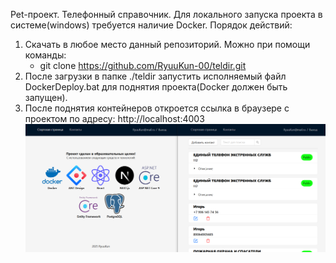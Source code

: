 Pet-проект. 
Телефонный справочник.
Для локального запуска проекта в системе(windows) требуется наличие Docker.
Порядок действий:
1. Скачать в любое место данный репозиторий. Можно при помощи команды:
	- git clone https://github.com/RyuuKun-00/teldir.git
2. После загрузки в папке ./teldir запустить исполняемый файл DockerDeploy.bat для поднятия проекта(Docker должен быть запущен).
3. После поднятия контейнеров откроется ссылка в браузере с проектом по адресу: http://localhost:4003
   ![вид сайта](./preview/preview.PNG)
